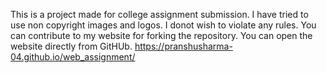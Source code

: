 This is a project made for college assignment submission.
I have tried to use non copyright images and logos.
I donot wish to violate any rules.
You can contribute to my website for forking the repository.
You can open the website directly from GitHUb.
https://pranshusharma-04.github.io/web_assignment/

